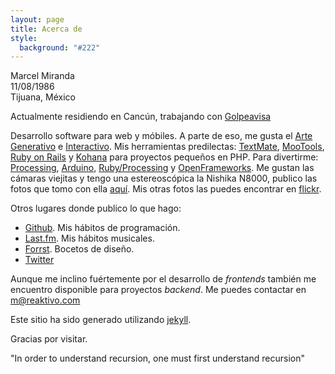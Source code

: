 ```yaml
---
layout: page
title: Acerca de
style:
  background: "#222"
---
```


Marcel Miranda  
11/08/1986  
Tijuana, México

Actualmente residiendo en Cancún, trabajando con [Golpeavisa][1]

Desarrollo software para web y móbiles. A parte de eso, me gusta el [Arte Generativo][2] e [Interactivo][3]. Mis herramientas predilectas: [TextMate][4], [MooTools][5], [Ruby on Rails][6] y [Kohana][7] para proyectos pequeños en PHP. Para divertirme: [Processing][9], [Arduino][12], [Ruby/Processing][10] y [OpenFrameworks][11]. Me gustan las cámaras viejitas y tengo una estereoscópica la Nishika N8000, publico las fotos que tomo con ella [aquí][nishika]. Mis otras fotos las puedes encontrar en [flickr][flickr]. 

Otros lugares donde publico lo que hago:
- [Github][github]. Mis hábitos de programación.
- [Last.fm][lastfm]. Mis hábitos musicales.
- [Forrst][forrst]. Bocetos de diseño.
- [Twitter][twitter]

Aunque me inclino fuértemente por el desarrollo de *frontends* también me encuentro disponible para proyectos *backend*. Me puedes contactar en m@reaktivo.com

Este sitio ha sido generado utilizando [jekyll][8].

Gracias por visitar.

"In order to understand recursion, one must first understand recursion"

[1]: http://golpeavisa.com.mx
[2]: http://en.wikipedia.org/wiki/Generative_art
[3]: http://golpeavisa.com.mx
[4]: http://macromates.com
[5]: http://mootools.net
[6]: http://rubyonrails.org
[7]: http://kohanaframework.org
[8]: http://jekyllrb.com/
[9]: http://processing.org
[10]: https://github.com/jashkenas/ruby-processing
[11]: http://www.openframeworks.cc/
[12]: http://arduino.cc/

[nishika]: http://nishika.tumblr.com
[flickr]: http://flickr.com/photos/reaktivo
[github]: http://github.com/reaktivo
[lastfm]: http://last.fm/user/reaktivo
[twitter]: http://twitter.com/reaktivo
[forrst]: http://forrst.com/people/reaktivo/posts